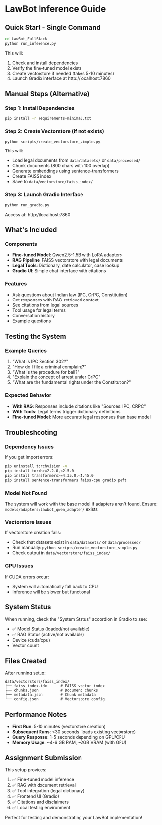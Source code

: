 # LawBot Inference Guide

## Quick Start - Single Command

```bash
cd LawBot_FullStack
python run_inference.py
```

This will:
1. Check and install dependencies
2. Verify the fine-tuned model exists
3. Create vectorstore if needed (takes 5-10 minutes)
4. Launch Gradio interface at http://localhost:7860

## Manual Steps (Alternative)

### Step 1: Install Dependencies
```bash
pip install -r requirements-minimal.txt
```

### Step 2: Create Vectorstore (if not exists)
```bash
python scripts/create_vectorstore_simple.py
```

This will:
- Load legal documents from `data/datasets/` or `data/processed/`
- Chunk documents (800 chars with 100 overlap)
- Generate embeddings using sentence-transformers
- Create FAISS index
- Save to `data/vectorstore/faiss_index/`

### Step 3: Launch Gradio Interface
```bash
python run_gradio.py
```

Access at: http://localhost:7860

## What's Included

### Components
- **Fine-tuned Model**: Qwen2.5-1.5B with LoRA adapters
- **RAG Pipeline**: FAISS vectorstore with legal documents
- **Legal Tools**: Dictionary, date calculator, case lookup
- **Gradio UI**: Simple chat interface with citations

### Features
- Ask questions about Indian law (IPC, CrPC, Constitution)
- Get responses with RAG-retrieved context
- See citations from legal sources
- Tool usage for legal terms
- Conversation history
- Example questions

## Testing the System

### Example Queries
1. "What is IPC Section 302?"
2. "How do I file a criminal complaint?"
3. "What is the procedure for bail?"
4. "Explain the concept of arrest under CrPC"
5. "What are the fundamental rights under the Constitution?"

### Expected Behavior
- **With RAG**: Responses include citations like "Sources: IPC, CRPC"
- **With Tools**: Legal terms trigger dictionary definitions
- **Fine-tuned Model**: More accurate legal responses than base model

## Troubleshooting

### Dependency Issues
If you get import errors:
```bash
pip uninstall torchvision -y
pip install torch>=2.2.0,<2.5.0
pip install transformers>=4.35.0,<4.45.0
pip install sentence-transformers faiss-cpu gradio peft
```

### Model Not Found
The system will work with the base model if adapters aren't found.
Ensure: `models/adapters/lawbot_qwen_adapter/` exists

### Vectorstore Issues
If vectorstore creation fails:
- Check that datasets exist in `data/datasets/` or `data/processed/`
- Run manually: `python scripts/create_vectorstore_simple.py`
- Check output in `data/vectorstore/faiss_index/`

### GPU Issues
If CUDA errors occur:
- System will automatically fall back to CPU
- Inference will be slower but functional

## System Status

When running, check the "System Status" accordion in Gradio to see:
- ✅ Model Status (loaded/not available)
- ✅ RAG Status (active/not available)
- Device (cuda/cpu)
- Vector count

## Files Created

After running setup:
```
data/vectorstore/faiss_index/
├── faiss_index.idx      # FAISS vector index
├── chunks.json          # Document chunks
├── metadata.json        # Chunk metadata
└── config.json          # Vectorstore config
```

## Performance Notes

- **First Run**: 5-10 minutes (vectorstore creation)
- **Subsequent Runs**: <30 seconds (loads existing vectorstore)
- **Query Response**: 1-5 seconds depending on GPU/CPU
- **Memory Usage**: ~4-6 GB RAM, ~2GB VRAM (with GPU)

## Assignment Submission

This setup provides:
1. ✅ Fine-tuned model inference
2. ✅ RAG with document retrieval
3. ✅ Tool integration (legal dictionary)
4. ✅ Frontend UI (Gradio)
5. ✅ Citations and disclaimers
6. ✅ Local testing environment

Perfect for testing and demonstrating your LawBot implementation!

